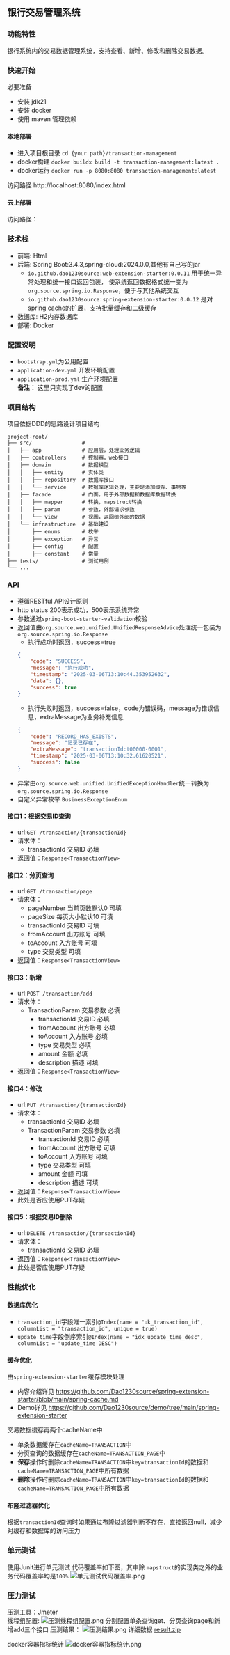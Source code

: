 ## 银行交易管理系统

### 功能特性

银行系统内的交易数据管理系统，支持查看、新增、修改和删除交易数据。

### 快速开始

必要准备

- 安装 jdk21
- 安装 docker
- 使用 maven 管理依赖

#### 本地部署

- 进入项目根目录 `cd {your path}/transaction-management`
- docker构建 `docker buildx build -t transaction-management:latest .`
- docker运行 `docker run -p 8080:8080 transaction-management:latest`

访问路径 http://localhost:8080/index.html

#### 云上部署

访问路径：

### 技术栈

- 前端: Html
- 后端: Spring Boot:3.4.3,spring-cloud:2024.0.0,其他有自己写的jar
    - `io.github.dao1230source:web-extension-starter:0.0.11` 用于统一异常处理和统一接口返回包装，
      使系统返回数据格式统一变为 `org.source.spring.io.Response`，便于与其他系统交互
    - `io.github.dao1230source:spring-extension-starter:0.0.12` 是对spring cache的扩展，支持批量缓存和二级缓存
- 数据库: H2内存数据库
- 部署: Docker

### 配置说明

- `bootstrap.yml`为公用配置
- `application-dev.yml` 开发环境配置
- `application-prod.yml` 生产环境配置  
  **备注：** 这里只实现了dev的配置

### 项目结构

项目依据DDD的思路设计项目结构

```text
project-root/
├── src/                #   
│   ├── app             # 应用层，处理业务逻辑
│   ├── controllers     # 控制器，web接口  
│   ├── domain          # 数据模型 
│   │   ├── entity      # 实体类
│   │   ├── repository  # 数据库接口
│   │   └── service     # 数据库逻辑处理，主要是添加缓存、事物等
│   ├── facade          # 门面，用于外部数据和数据库数据转换 
│   │   ├── mapper      # 转换，mapstruct转换 
│   │   ├── param       # 参数，外部请求参数 
│   │   └── view        # 视图，返回给外部的数据 
│   └── infrastructure  # 基础建设 
│       ├── enums       # 枚举
│       ├── exception   # 异常
│       ├── config      # 配置
│       ├── constant    # 常量
├── tests/              # 测试用例  
└── ...
```

### API

- 遵循RESTful API设计原则
- http status 200表示成功，500表示系统异常
- 参数通过`spring-boot-starter-validation`校验
- 返回值由`org.source.web.unified.UnifiedResponseAdvice`处理统一包装为 `org.source.spring.io.Response`
    - 执行成功时返回，success=true
    ```json
    {
        "code": "SUCCESS",
        "message": "执行成功",
        "timestamp": "2025-03-06T13:10:44.353952632",
        "data": {},
        "success": true
    }
    ```
    - 执行失败时返回，success=false，code为错误码，message为错误信息，extraMessage为业务补充信息
    ```json
    {
        "code": "RECORD_HAS_EXISTS",
        "message": "记录已存在",
        "extraMessage": "transactionId:t00000-0001",
        "timestamp": "2025-03-06T13:10:32.61620521",
        "success": false
    }
    ```
- 异常由`org.source.web.unified.UnifiedExceptionHandler`统一转换为`org.source.spring.io.Response`
- 自定义异常枚举 `BusinessExceptionEnum`

#### **接口1**：根据交易ID查询

- url:`GET /transaction/{transactionId}`
- 请求体：
    - transactionId 交易ID 必填
- 返回值：`Response<TransactionView>`

#### **接口2**：分页查询

- url:`GET /transaction/page`
- 请求体：
    - pageNumber 当前页数默认0 可填
    - pageSize 每页大小默认10 可填
    - transactionId 交易ID 可填
    - fromAccount 出方账号 可填
    - toAccount 入方账号 可填
    - type 交易类型 可填
- 返回值：`Response<TransactionView>`

#### **接口3**：新增

- url:`POST /transaction/add`
- 请求体：
    - TransactionParam 交易参数 必填
        - transactionId 交易ID 必填
        - fromAccount 出方账号 必填
        - toAccount 入方账号 必填
        - type 交易类型 必填
        - amount 金额 必填
        - description 描述 可填
- 返回值：`Response<TransactionView>`

#### **接口4**：修改

- url:`PUT /transaction/{transactionId}`
- 请求体：
    - transactionId 交易ID 必填
    - TransactionParam 交易参数 必填
        - transactionId 交易ID 必填
        - fromAccount 出方账号 可填
        - toAccount 入方账号 可填
        - type 交易类型 可填
        - amount 金额 可填
        - description 描述 可填
- 返回值：`Response<TransactionView>`
- 此处是否应使用PUT存疑

#### **接口5**：根据交易ID删除

- url:`DELETE /transaction/{transactionId}`
- 请求体：
    - transactionId 交易ID 必填
- 返回值：`Response<TransactionView>`
- 此处是否应使用PUT存疑

### 性能优化

#### 数据库优化

- `transaction_id`字段唯一索引`@Index(name = "uk_transaction_id", columnList = "transaction_id", unique = true)`
- `update_time`字段倒序索引`@Index(name = "idx_update_time_desc", columnList = "update_time DESC")`

#### 缓存优化

由`spring-extension-starter`缓存模块处理

- 内容介绍详见 https://github.com/Dao1230source/spring-extension-starter/blob/main/spring-cache.md
- Demo详见 https://github.com/Dao1230source/demo/tree/main/spring-extension-starter

交易数据缓存再两个cacheName中
- 单条数据缓存在`cacheName=TRANSACTION`中
- 分页查询的数据缓存在`cacheName=TRANSACTION_PAGE`中
- **保存**操作时删除`cacheName=TRANSACTION`中`key=transactionId`的数据和`cacheName=TRANSACTION_PAGE`中所有数据
- **删除**操作时删除`cacheName=TRANSACTION`中`key=transactionId`的数据和`cacheName=TRANSACTION_PAGE`中所有数据

#### 布隆过滤器优化

根据`transactionId`查询时如果通过布隆过滤器判断不存在，直接返回null，减少对缓存和数据库的访问压力

### 单元测试

使用Junit进行单元测试
代码覆盖率如下图，其中除 `mapstruct`的实现类之外的业务代码覆盖率均是`100%`
![单元测试代码覆盖率.png](other/img/%E5%8D%95%E5%85%83%E6%B5%8B%E8%AF%95%E4%BB%A3%E7%A0%81%E8%A6%86%E7%9B%96%E7%8E%87.png)

### 压力测试

压测工具：Jmeter    
线程组配置:
![压测线程组配置.png](other/img/%E5%8E%8B%E6%B5%8B%E7%BA%BF%E7%A8%8B%E7%BB%84%E9%85%8D%E7%BD%AE.png)
分别配置单条查询get、分页查询page和新增add三个接口
压测结果：
![压测结果.png](other/img/%E5%8E%8B%E6%B5%8B%E7%BB%93%E6%9E%9C.png)
详细数据 [result.zip](other/result.zip)

docker容器指标统计
![docker容器指标统计.png](other/img/docker%E5%AE%B9%E5%99%A8%E6%8C%87%E6%A0%87%E7%BB%9F%E8%AE%A1.png)
